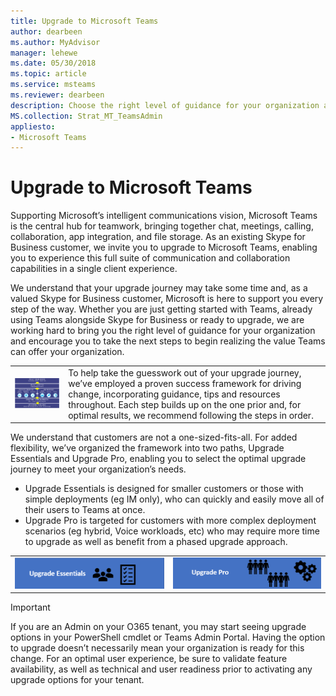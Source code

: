 ```yaml
---
title: Upgrade to Microsoft Teams
author: dearbeen
ms.author: MyAdvisor
manager: lehewe
ms.date: 05/30/2018
ms.topic: article
ms.service: msteams
ms.reviewer: dearbeen
description: Choose the right level of guidance for your organization as you prepare to upgrade to Teams. 
MS.collection: Strat_MT_TeamsAdmin
appliesto:
- Microsoft Teams
---
```


# Upgrade to Microsoft Teams

Supporting Microsoft’s intelligent communications vision, Microsoft Teams is the central hub for teamwork, bringing together chat, meetings, calling, collaboration, app integration, and file storage. As an existing Skype for Business customer, we invite you to upgrade to Microsoft Teams, enabling you to experience this full suite of communication and collaboration capabilities in a single client experience.

We understand that your upgrade journey may take some time and, as a valued Skype for Business customer, Microsoft is here to support you every step of the way. Whether you are just getting started with Teams, already using Teams alongside Skype for Business or ready to upgrade, we are working hard to bring you the right level of guidance for your organization and encourage you to take the next steps to begin realizing the value Teams can offer your organization. 


<table>
<tr><td><img src="media/upgrade-to-teams-success-framework.png?branch=Upgrade-working" width=400 alt="Project stakeholders form a coalition to define the scope and goals of the project, ensuring that plans focus on both technical and user readiness. The process continues through deployment and implementation, and ends by laying the groundwork for monitoring quality, growing user adoption, and iteratively managing change."></td><td> To help take the guesswork out of your upgrade journey, we’ve employed a proven success framework for driving change, incorporating guidance, tips and resources throughout. Each step builds up on the one prior and, for optimal results, we recommend following the steps in order.</td></tr></table>

We understand that customers are not a one-sized-fits-all. For added flexibility, we’ve organized the framework into two paths, Upgrade Essentials and Upgrade Pro, enabling you to select the optimal upgrade journey to meet your organization’s needs.

-  Upgrade Essentials is designed for smaller customers or those with simple deployments (eg IM only), who can quickly and easily move all of their users to Teams at once.
-  Upgrade Pro is targeted for customers with more complex deployment scenarios (eg hybrid, Voice workloads, etc) who may require more time to upgrade as well as benefit from a phased upgrade approach.
 


|   |   |
| - | - |
| [<img src="media/upgrade-to-teams-upgrade-essentials-icon.png?branch=Upgrade-working" alt="Designed for smaller organizations or those with simple deployments of Skype for Business (IM only or IM plus basic meeting functionality), the Upgrade Essentials checklist steps you through activities designed to quickly move your entire organization to Teams.">](https://review.docs.microsoft.com/en-us/MicrosoftTeams/upgrade-essentials?branch=Upgrade-working) | [<img src="media/upgrade-to-teams-upgrade-pro-icon.png?branch=Upgrade-working" alt="Designed for enterprise customers, or those with more tailored deployments such as hybrid or voice, the Upgrade Pro guide details technical and user readiness activities to better accommodate the unique attributes of an organization.">](https://docs.microsoft.com/en-us/MicrosoftTeams/journey-skypeforbusiness-teams)



> [!Important]
> If you are an Admin on your O365 tenant, you may start seeing upgrade options in your PowerShell cmdlet or Teams Admin Portal. Having the option to upgrade doesn’t necessarily mean your organization is ready for this change. For an optimal user experience, be sure to validate feature availability, as well as technical and user readiness prior to activating any upgrade options for your tenant.

